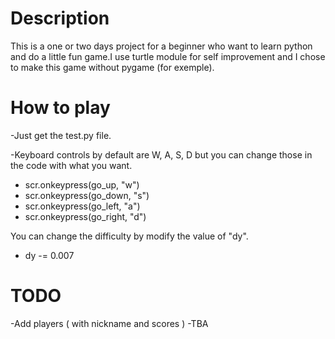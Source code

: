 # Description
This is a one or two days project for a beginner who want to learn python and do a little fun game.I use turtle module for self improvement and I chose to make this game without pygame (for exemple).

# How to play
-Just get the test.py file.

-Keyboard controls by default are W, A, S, D but you can change those in the code with what you want.

- scr.onkeypress(go_up, "w")
- scr.onkeypress(go_down, "s")
- scr.onkeypress(go_left, "a")
- scr.onkeypress(go_right, "d")

You can change the difficulty by modify the value of "dy".
 - dy -= 0.007 

# TODO
-Add players ( with nickname and scores )
-TBA


